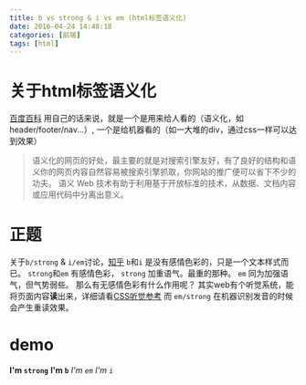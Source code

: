 ```yaml
---
title: b vs strong & i vs em (html标签语义化)
date: 2016-04-24 14:48:18
categories: [前端]
tags: [html]
---
```


# 关于html标签语义化
[百度百科](http://baike.baidu.com/link?url=WuGJOFv_8m6MKYsARovHAFV-dD_cR9IIInPoAj8BTcn9mUZ1gsbPKUmgScuTJNGyjMq3vSDz8XpE1RKbGN_7Lq)
用自己的话来说，就是一个是用来给人看的（语义化，如header/footer/nav...）,
一个是给机器看的（如一大堆的div，通过css一样可以达到效果）
> 语义化的网页的好处，最主要的就是对搜索引擎友好，有了良好的结构和语义你的网页内容自然容易被搜索引擎抓取，你网站的推广便可以省下不少的功夫。
语义 Web 技术有助于利用基于开放标准的技术，从数据、文档内容或应用代码中分离出意义。

<!--more-->
# 正题
关于`b/strong` & `i/em`讨论，[知乎](http://www.zhihu.com/question/19551271)
`b`和`i` 是没有感情色彩的，只是一个文本样式而已。
`strong`和`em` 有感情色彩，
`strong` 加重语气。最重的那种。
`em` 同为加强语气，但气势弱些。
那么有无感情色彩有什么作用呢？
其实web有个听觉系统，能将页面内容**读**出来，详细请看[CSS听觉参考](http://www.w3school.com.cn/cssref/css_ref_aural.asp)
而 `em/strong` 在机器识别发音的时候会产生重读效果。
# demo
<strong>I'm `strong`</strong>
<b>I'm `b`</b>
<em>I'm `em`</em>
<i>I'm `i`</i>
